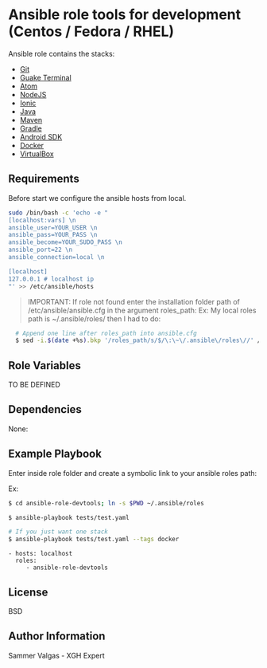 Ansible role tools for development (Centos / Fedora / RHEL)
=========

Ansible role contains the stacks:
* [Git](https://git-scm.com/doc)
* [Guake Terminal](http://guake-project.org/)
* [Atom](https://atom.io/docs)
* [NodeJS](https://nodejs.org/en/docs/)
* [Ionic](https://ionicframework.com/)
* [Java](https://www.oracle.com/technetwork/java/javase/downloads/index.html#JDK8)
* [Maven](https://maven.apache.org/)
* [Gradle](https://docs.gradle.org/current/userguide/userguide.html)
* [Android SDK](https://developer.android.com/studio/intro/?gclid=CjwKCAjw1rnqBRAAEiwAr29IIzAZiW7pii526JbDGlPYaGb7ejrkUkOzn1BUd2JdON_OqTannmbswBoCa4UQAvD_BwE)
* [Docker](https://docs.docker.com/)
* [VirtualBox](https://www.virtualbox.org/)


Requirements
------------

Before start we configure the ansible hosts from local.
```bash
sudo /bin/bash -c 'echo -e "
[localhost:vars] \n
ansible_user=YOUR_USER \n
ansible_pass=YOUR_PASS \n
ansible_become=YOUR_SUDO_PASS \n
ansible_port=22 \n
ansible_connection=local \n

[localhost]
127.0.0.1 # localhost ip
"' >> /etc/ansible/hosts
```

  >   IMPORTANT: If role not found enter the installation folder path of /etc/ansible/ansible.cfg in the argument roles_path:
    Ex: My local roles path is ~/.ansible/roles/ then I had to do:

```bash
  # Append one line after roles_path into ansible.cfg
  $ sed -i.$(date +%s).bkp '/roles_path/s/$/\:\~\/.ansible\/roles\//' /etc/ansible/ansible.cfg
```

Role Variables
--------------

TO BE DEFINED

Dependencies
------------
None:

Example Playbook
----------------

Enter inside role folder and create a symbolic link to your ansible roles path:

Ex:
```bash
$ cd ansible-role-devtools; ln -s $PWD ~/.ansible/roles  

$ ansible-playbook tests/test.yaml

# If you just want one stack
$ ansible-playbook tests/test.yaml --tags docker
```
    - hosts: localhost
      roles:
         - ansible-role-devtools

License
-------

BSD

Author Information
------------------

Sammer Valgas - XGH Expert
